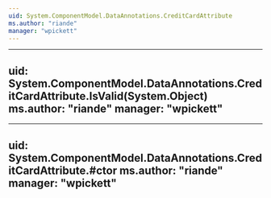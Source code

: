 ```yaml
---
uid: System.ComponentModel.DataAnnotations.CreditCardAttribute
ms.author: "riande"
manager: "wpickett"
---
```


---
uid: System.ComponentModel.DataAnnotations.CreditCardAttribute.IsValid(System.Object)
ms.author: "riande"
manager: "wpickett"
---

---
uid: System.ComponentModel.DataAnnotations.CreditCardAttribute.#ctor
ms.author: "riande"
manager: "wpickett"
---
